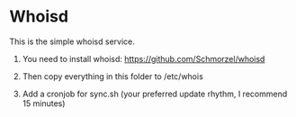 Whoisd
======

This is the simple whoisd service.

1.	You need to install whoisd: https://github.com/Schmorzel/whoisd

2.	Then copy everything in this folder to /etc/whois

3.	Add a cronjob for sync.sh (your preferred update rhythm, I recommend 15 minutes)
